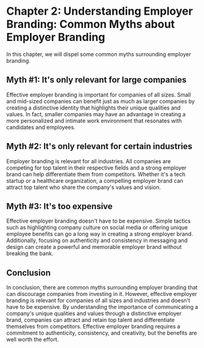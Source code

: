 Chapter 2: Understanding Employer Branding: Common Myths about Employer Branding
================================================================================

In this chapter, we will dispel some common myths surrounding employer branding.

Myth #1: It's only relevant for large companies
-----------------------------------------------

Effective employer branding is important for companies of all sizes. Small and mid-sized companies can benefit just as much as larger companies by creating a distinctive identity that highlights their unique qualities and values. In fact, smaller companies may have an advantage in creating a more personalized and intimate work environment that resonates with candidates and employees.

Myth #2: It's only relevant for certain industries
--------------------------------------------------

Employer branding is relevant for all industries. All companies are competing for top talent in their respective fields and a strong employer brand can help differentiate them from competitors. Whether it's a tech startup or a healthcare organization, a compelling employer brand can attract top talent who share the company's values and vision.

Myth #3: It's too expensive
---------------------------

Effective employer branding doesn't have to be expensive. Simple tactics such as highlighting company culture on social media or offering unique employee benefits can go a long way in creating a strong employer brand. Additionally, focusing on authenticity and consistency in messaging and design can create a powerful and memorable employer brand without breaking the bank.

Conclusion
----------

In conclusion, there are common myths surrounding employer branding that can discourage companies from investing in it. However, effective employer branding is relevant for companies of all sizes and industries and doesn't have to be expensive. By understanding the importance of communicating a company's unique qualities and values through a distinctive employer brand, companies can attract and retain top talent and differentiate themselves from competitors. Effective employer branding requires a commitment to authenticity, consistency, and creativity, but the benefits are well worth the effort.
